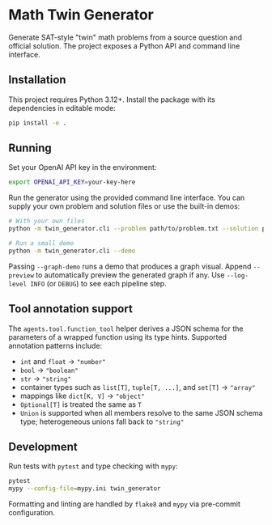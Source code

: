 # Math Twin Generator

Generate SAT-style "twin" math problems from a source question and official solution. The project exposes a Python API and command line interface.

## Installation

This project requires Python 3.12+. Install the package with its dependencies in editable mode:

```bash
pip install -e .
```

## Running

Set your OpenAI API key in the environment:

```bash
export OPENAI_API_KEY=your-key-here
```

Run the generator using the provided command line interface. You can supply your own problem and solution files or use the built-in demos:

```bash
# With your own files
python -m twin_generator.cli --problem path/to/problem.txt --solution path/to/solution.txt --out twin.json

# Run a small demo
python -m twin_generator.cli --demo
```

Passing `--graph-demo` runs a demo that produces a graph visual. Append `--preview` to automatically preview the generated graph if any. Use `--log-level INFO` (or `DEBUG`) to see each pipeline step.

## Tool annotation support

The `agents.tool.function_tool` helper derives a JSON schema for the parameters of a wrapped function using its type hints. Supported annotation patterns include:

- `int` and `float` → `"number"`
- `bool` → `"boolean"`
- `str` → `"string"`
- container types such as `list[T]`, `tuple[T, ...]`, and `set[T]` → `"array"`
- mappings like `dict[K, V]` → `"object"`
- `Optional[T]` is treated the same as `T`
- `Union` is supported when all members resolve to the same JSON schema type; heterogeneous unions fall back to `"string"`

## Development

Run tests with `pytest` and type checking with `mypy`:

```bash
pytest
mypy --config-file=mypy.ini twin_generator
```

Formatting and linting are handled by `flake8` and `mypy` via pre-commit configuration.
